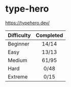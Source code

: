 # type-hero

<https://typehero.dev/>

| Difficulty | Completed |
| ---------- | :-------: |
| Beginner   |   14/14   |
| Easy       |   13/13   |
| Medium     |   61/95   |
| Hard       |   0/48    |
| Extreme    |   0/15    |

